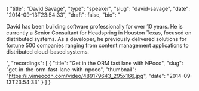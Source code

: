 {
  "title": "David Savage",
  "type": "speaker",
  "slug": "david-savage",
  "date": "2014-09-13T23:54:33",
  "draft": false,
  "bio": "<p>David has been building software professionally for over 10 years. He is currently a Senior Consultant for Headspring in Houston Texas, focused on distributed systems. As a developer, he previously delivered solutions for fortune 500 companies ranging from content management applications to distributed cloud-based systems.</p>",
  "recordings": [
    {
      "title": "Get in the ORM fast lane with NPoco",
      "slug": "get-in-the-orm-fast-lane-with-npoco",
      "thumbnail": "https://i.vimeocdn.com/video/489179643_295x166.jpg",
      "date": "2014-09-13T23:54:33"
    }
  ]
}